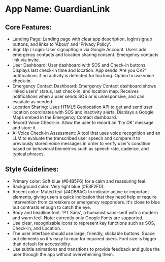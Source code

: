 # **App Name**: GuardianLink

## Core Features:

- Landing Page: Landing page with clear app description, login/signup buttons, and links to 'About' and 'Privacy Policy'.
- Sign Up / Login: User signup/login via Google Account. Users add emergency contacts and location sharing consent. Emergency contacts link via invite.
- User Dashboard: User dashboard with SOS and Check-in buttons. Displays last check-in time and location. App sends 'Are you OK?' notifications if no activity is detected for too long. Option to use voice check-in.
- Emergency Contact Dashboard: Emergency Contact dashboard shows linked users' status, last check-in, and location map. Receives notifications when a user sends SOS or is unresponsive, and can escalate as needed.
- Location Sharing: Uses HTML5 Geolocation API to get and send user location coordinates with SOS and inactivity alerts. Displays a Google Maps embed in the Emergency Contact dashboard.
- Record Voice Check-in: Allow the user to record an 'I'm OK' message and store it.
- AI Voice Check-in Assessment: A tool that uses voice recognition and an LLM to evaluate the transcribed user speech and compare it to previously stored voice messages in order to verify user's condition based on behavioral biometrics such as speech rate, cadence, and typical phrases.

## Style Guidelines:

- Primary color: Soft blue (#64B5F6) for a calm and reassuring feel.
- Background color: Very light blue (#E3F2FD).
- Accent color: Muted teal (#4DB6AC) to indicate active or important elements, giving users a quick indication that they need help or require intervention from caretakers or emergency responders. It's close to blue but contrasts enough to catch the eye.
- Body and headline font: 'PT Sans', a humanist sans-serif with a modern and warm feel. Note: currently only Google Fonts are supported.
- Use clear, recognizable icons to represent key functions such as SOS, Check-in, and Location.
- The user interface should use large, friendly, clickable buttons. Space out elements so it's easy to read for impaired users. Font size is bigger than default for accessibility.
- Use subtle animations and transitions to provide feedback and guide the user through the app without overwhelming them.